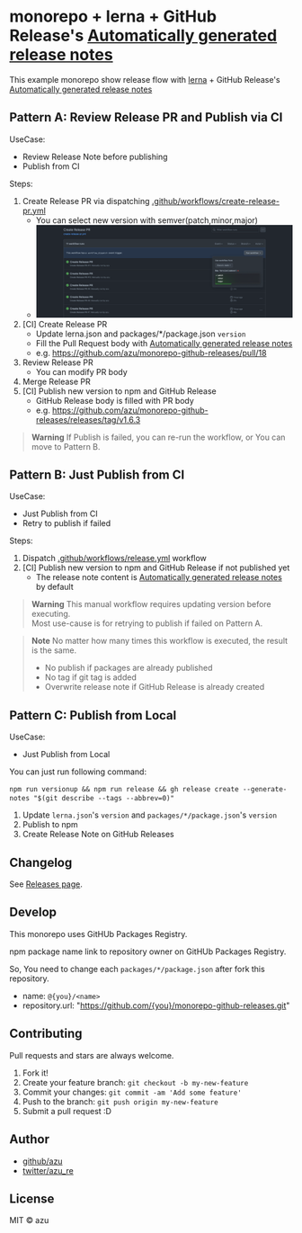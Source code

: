 # monorepo + lerna + GitHub Release's [Automatically generated release notes](https://docs.github.com/en/repositories/releasing-projects-on-github/automatically-generated-release-notes)

This example monorepo show release flow with [lerna](https://github.com/lerna/lerna) + GitHub Release's [Automatically generated release notes](https://docs.github.com/en/repositories/releasing-projects-on-github/automatically-generated-release-notes)


## Pattern A: Review Release PR and Publish via CI

UseCase:

- Review Release Note before publishing
- Publish from CI

Steps:

1. Create Release PR via dispatching [.github/workflows/create-release-pr.yml](https://github.com/azu/monorepo-github-releases/actions/workflows/create-release-pr.yml)
   - You can select new version with semver(patch,minor,major)
   - ![Create Release Pull Request Image](./create-release-pr.png)
2. [CI] Create Release PR
   - Update lerna.json and packages/*/package.json `version`
   - Fill the Pull Request body with [Automatically generated release notes](https://docs.github.com/en/repositories/releasing-projects-on-github/automatically-generated-release-notes)
   - e.g. https://github.com/azu/monorepo-github-releases/pull/18
3. Review Release PR
    - You can modify PR body
4. Merge Release PR
5. [CI] Publish new version to npm and GitHub Release
    - GitHub Release body is filled with PR body
    - e.g. https://github.com/azu/monorepo-github-releases/releases/tag/v1.6.3

> **Warning**
> If Publish is failed, you can re-run the workflow, or You can move to Pattern B.

## Pattern B: Just Publish from CI 

UseCase:

- Just Publish from CI
- Retry to publish if failed

Steps:

1. Dispatch [.github/workflows/release.yml](https://github.com/azu/monorepo-github-releases/actions/workflows/release.yml) workflow
2. [CI] Publish new version to npm and GitHub Release if not published yet
   - The release note content is [Automatically generated release notes](https://docs.github.com/en/repositories/releasing-projects-on-github/automatically-generated-release-notes) by default

> **Warning**
> This manual workflow requires updating version before executing.  
> Most use-cause is for retrying to publish if failed on Pattern A.

> **Note**
> No matter how many times this workflow is executed, the result is the same.
> - No publish if packages are already published
> - No tag if git tag is added
> - Overwrite release note if GitHub Release is already created


## Pattern C: Publish from Local

UseCase:

- Just Publish from Local

You can just run following command:

    npm run versionup && npm run release && gh release create --generate-notes "$(git describe --tags --abbrev=0)"

1. Update `lerna.json`'s `version` and `packages/*/package.json`'s `version`
2. Publish to npm
3. Create Release Note on GitHub Releases

## Changelog

See [Releases page](https://github.com/azu/monorepo-sandbox[]()/releases).

## Develop

This monorepo uses GitHUb Packages Registry.

npm package name link to repository owner on GitHUb Packages Registry.

So, You need to change each `packages/*/package.json` after fork this repository.

- name: `@{you}/<name>`
- repository.url: "https://github.com/{you}/monorepo-github-releases.git"

## Contributing

Pull requests and stars are always welcome.

1. Fork it!
2. Create your feature branch: `git checkout -b my-new-feature`
3. Commit your changes: `git commit -am 'Add some feature'`
4. Push to the branch: `git push origin my-new-feature`
5. Submit a pull request :D

## Author

- [github/azu](https://github.com/azu)
- [twitter/azu_re](https://twitter.com/azu_re)

## License

MIT © azu
